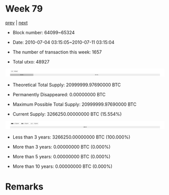 # Week 79

[prev](week0078.md) | [next](week0080.md)

- Block number: 64099~65324

- Date: 2010-07-04 03:15:05~2010-07-11 03:15:04

- The number of transaction this week: 1657

- Total utxo: 48927

![](../images/mined_week0079.png)

- Theoretical Total Supply: 20999999.97690000 BTC

- Permanently Disappeared: 0.00000000 BTC

- Maximum Possible Total Supply: 20999999.97690000 BTC

- Current Supply: 3266250.00000000 BTC (15.554%)

![](../images/year_week0079.png)


- Less than 3 years: 3266250.00000000 BTC (100.000%)

- More than 3 years: 0.00000000 BTC (0.000%)

- More than 5 years: 0.00000000 BTC (0.000%)

- More than 10 years: 0.00000000 BTC (0.000%)

# Remarks

